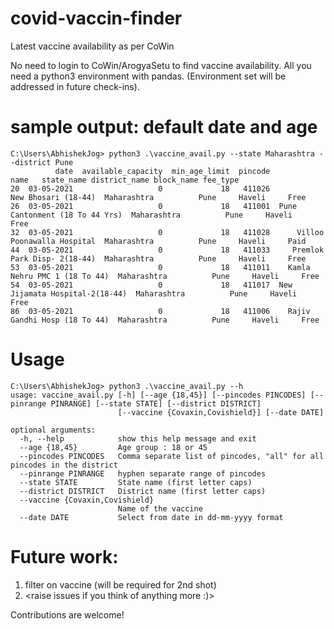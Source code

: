 # covid-vaccin-finder
Latest vaccine availability as per CoWin

No need to login to CoWin/ArogyaSetu to find vaccine availability. All you need a python3 environment with pandas. 
(Environment set will be addressed in future check-ins). 

# sample output: default date and age
```
C:\Users\AbhishekJog> python3 .\vaccine_avail.py --state Maharashtra --district Pune
          date  available_capacity  min_age_limit  pincode                            name   state_name district_name block_name fee_type
20  03-05-2021                   0             18   411026             New Bhosari (18-44)  Maharashtra          Pune     Haveli     Free 
26  03-05-2021                   0             18   411001  Pune Cantonment (18 To 44 Yrs)  Maharashtra          Pune     Haveli     Free 
32  03-05-2021                   0             18   411028      Villoo Poonawalla Hospital  Maharashtra          Pune     Haveli     Paid 
44  03-05-2021                   0             18   411033     Premlok Park Disp- 2(18-44)  Maharashtra          Pune     Haveli     Free 
53  03-05-2021                   0             18   411011    Kamla Nehru PMC 1 (18 To 44)  Maharashtra          Pune     Haveli     Free 
54  03-05-2021                   0             18   411017  New Jijamata Hospital-2(18-44)  Maharashtra          Pune     Haveli     Free 
86  03-05-2021                   0             18   411006    Rajiv Gandhi Hosp (18 To 44)  Maharashtra          Pune     Haveli     Free 
```
# Usage
```
C:\Users\AbhishekJog> python3 .\vaccine_avail.py --h
usage: vaccine_avail.py [-h] [--age {18,45}] [--pincodes PINCODES] [--pinrange PINRANGE] [--state STATE] [--district DISTRICT]
                        [--vaccine {Covaxin,Covishield}] [--date DATE]

optional arguments:
  -h, --help            show this help message and exit
  --age {18,45}         Age group : 18 or 45
  --pincodes PINCODES   Comma separate list of pincodes, "all" for all pincodes in the district
  --pinrange PINRANGE   hyphen separate range of pincodes
  --state STATE         State name (first letter caps)
  --district DISTRICT   District name (first letter caps)
  --vaccine {Covaxin,Covishield}
                        Name of the vaccine
  --date DATE           Select from date in dd-mm-yyyy format
```  

# Future work:
1. filter on vaccine (will be required for 2nd shot)
2. <raise issues if you think of anything more :)>

Contributions are welcome!

